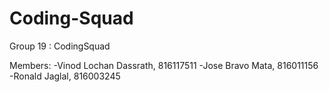 # Coding-Squad
Group 19 : CodingSquad 

Members: -Vinod Lochan Dassrath, 816117511 
         -Jose Bravo Mata, 816011156 
         -Ronald Jaglal, 816003245

